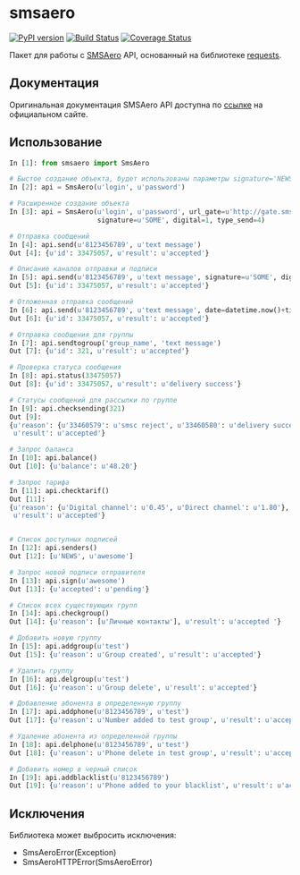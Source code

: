 # smsaero
[![PyPI version](https://img.shields.io/pypi/v/smsaero.svg)](https://pypi.python.org/pypi/smsaero) [![Build Status](https://travis-ci.org/sheregeda/smsaero.svg?branch=master)](https://travis-ci.org/sheregeda/smsaero) [![Coverage Status](https://coveralls.io/repos/github/sheregeda/smsaero/badge.svg?branch=master)](https://coveralls.io/github/sheregeda/smsaero?branch=master)

Пакет для работы с [SMSAero](http://smsaero.ru/) API, основанный на библиотеке [requests](http://docs.python-requests.org/en/master/).

## Документация
Оригинальная документация SMSAero API доступна по [ссылке](http://smsaero.ru/api/description) на официальном сайте.

## Использование
```python
In [1]: from smsaero import SmsAero

# Быстое создание объекта, будет использованы параметры signature='NEWS', digital=0 и type_send=2
In [2]: api = SmsAero(u'login', u'password')

# Расширенное создание объекта
In [3]: api = SmsAero(u'login', u'password', url_gate=u'http://gate.smsaero.ru/',
                      signature=u'SOME', digital=1, type_send=4)

# Отправка сообщений
In [4]: api.send(u'8123456789', u'text message')
Out [4]: {u'id': 33475057, u'result': u'accepted'}

# Описание каналов отправки и подписи
In [5]: api.send(u'8123456789', u'text message', signature=u'SOME', digital=0, type_send=2)
Out [5]: {u'id': 33475057, u'result': u'accepted'}

# Отложенная отправка сообщений
In [6]: api.send(u'8123456789', u'text message', date=datetime.now()+timedelta(1))
Out [6]: {u'id': 33475057, u'result': u'accepted'}

# Отправка сообщения для группы
In [7]: api.sendtogroup('group_name', 'text message')
Out [7]: {u'id': 321, u'result': u'accepted'}

# Проверка статуса сообщения
In [8]: api.status(33475057)
Out [8]: {u'id': 33475057, u'result': u'delivery success'}

# Статусы сообщений для рассылки по группе
In [9]: api.checksending(321)
Out [9]:
{u'reason': {u'33460579': u'smsc reject', u'33460580': u'delivery success'},
 u'result': u'accepted'}

# Запрос баланса
In [10]: api.balance()
Out [10]: {u'balance': u'48.20'}

# Запрос тарифа
In [11]: api.checktarif()
Out [11]:
{u'reason': {u'Digital channel': u'0.45', u'Direct channel': u'1.80'},
 u'result': u'accepted'}


# Список доступных подписей
In [12]: api.senders()
Out [12]: [u'NEWS', u'awesome']

# Запрос новой подписи отправителя
In [13]: api.sign(u'awesome')
Out [13]: {u'accepted': u'pending'}

# Список всех существующих групп
In [14]: api.checkgroup()
Out [14]: {u'reason': [u'Личные контакты'], u'result': u'accepted '}

# Добавить новую группу
In [15]: api.addgroup(u'test')
Out [15]: {u'reason': u'Group created', u'result': u'accepted'}

# Удалить группу
In [16]: api.delgroup(u'test')
Out [16]: {u'reason': u'Group delete', u'result': u'accepted'}

# Добавление абонента в определенную группу
In [17]: api.addphone(u'8123456789', u'test')
Out [17]: {u'reason': u'Number added to test group', u'result': u'accepted'}

# Удаление абонента из определенной группы
In [18]: api.delphone(u'8123456789', u'test')
Out [18]: {u'reason': u'Phone delete in test group', u'result': u'accepted'}

# Добавить номер в черный список
In [19]: api.addblacklist(u'8123456789')
Out [19]: {u'reason': u'Phone added to your blacklist', u'result': u'accepted'}
```
## Исключения
Библиотека может выбросить исключения:
* SmsAeroError(Exception)
* SmsAeroHTTPError(SmsAeroError)
